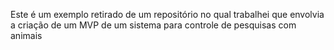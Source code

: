 Este é um exemplo retirado de um repositório no qual trabalhei que envolvia a criação de um MVP de um sistema para controle de pesquisas com animais 
